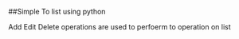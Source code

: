 ##Simple To list using python 

Add Edit Delete operations are used to perfoerm to operation on list